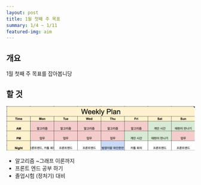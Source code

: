 ```yaml
---
layout: post
title: 1월 첫째 주 목표
summary: 1/4 ~ 1/11
featured-img: aim
---
```


## 개요

1월 첫째 주 목표를 잡아봅니당

## 할 것

![schedule](../pr_img/schedule1.png)

- 알고리즘 ~그래프 이론까지
- 프론트 엔드 공부 하기
- 졸업시험 (정처기) 대비
